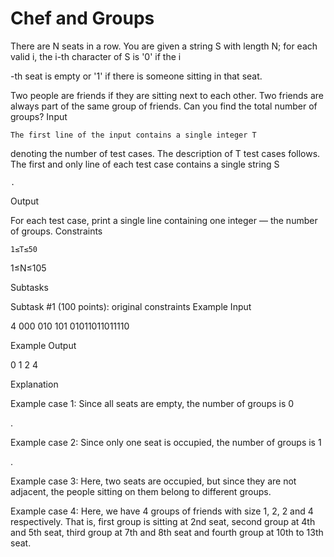 # Chef and Groups

There are N seats in a row. You are given a string S with length N; for each valid i, the i-th character of S is '0' if the i

-th seat is empty or '1' if there is someone sitting in that seat.

Two people are friends if they are sitting next to each other. Two friends are always part of the same group of friends. Can you find the total number of groups?
Input

    The first line of the input contains a single integer T

denoting the number of test cases. The description of T
test cases follows.
The first and only line of each test case contains a single string S

    .

Output

For each test case, print a single line containing one integer ― the number of groups.
Constraints

    1≤T≤50

1≤N≤105

Subtasks

Subtask #1 (100 points): original constraints
Example Input

4
000
010
101
01011011011110

Example Output

0
1
2
4

Explanation

Example case 1: Since all seats are empty, the number of groups is 0

.

Example case 2: Since only one seat is occupied, the number of groups is 1

.

Example case 3: Here, two seats are occupied, but since they are not adjacent, the people sitting on them belong to different groups.

Example case 4: Here, we have 4
groups of friends with size 1, 2, 2 and 4 respectively. That is, first group is sitting at 2nd seat, second group at 4th and 5th seat, third group at 7th and 8th seat and fourth group at 10th to 13th seat.
